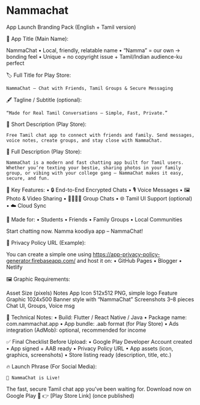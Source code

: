 # Nammachat
App Launch Branding Pack (English + Tamil version)

📱 App Title (Main Name):

NammaChat
	•	Local, friendly, relatable name
	•	“Namma” = our own → bonding feel
	•	Unique + no copyright issue + Tamil/Indian audience-ku perfect

🏷️ Full Title for Play Store:

	NammaChat – Chat with Friends, Tamil Groups & Secure Messaging

🖋️ Tagline / Subtitle (optional):

	“Made for Real Tamil Conversations – Simple, Fast, Private.”

📃 Short Description (Play Store):

	Free Tamil chat app to connect with friends and family. Send messages, voice notes, create groups, and stay close with NammaChat.

📜 Full Description (Play Store):

	NammaChat is a modern and fast chatting app built for Tamil users. Whether you’re texting your bestie, sharing photos in your family group, or vibing with your college gang — NammaChat makes it easy, secure, and fun.

🔑 Key Features:
	•	🔒 End-to-End Encrypted Chats
	•	🎙 Voice Messages
	•	🖼 Photo & Video Sharing
	•	👨‍👩‍👧‍👦 Group Chats
	•	🌐 Tamil UI Support (optional)
	•	☁️ Cloud Sync

👥 Made for:
	•	Students
	•	Friends
	•	Family Groups
	•	Local Communities

Start chatting now. Namma koodiya app – NammaChat!

🧾 Privacy Policy URL (Example):

You can create a simple one using https://app-privacy-policy-generator.firebaseapp.com/ and host it on:
	•	GitHub Pages
	•	Blogger
	•	Netlify

🖼 Graphic Requirements:

Asset	Size (pixels)	Notes
App Icon	512x512	PNG, simple logo
Feature Graphic	1024x500	Banner style with “NammaChat”
Screenshots	3–8 pieces	Chat UI, Groups, Voice msg

🔧 Technical Notes:
	•	Build: Flutter / React Native / Java
	•	Package name: com.nammachat.app
	•	App bundle: .aab format (for Play Store)
	•	Ads integration (AdMob): optional, recommended for income

✅ Final Checklist Before Upload:
	•	Google Play Developer Account created
	•	App signed + AAB ready
	•	Privacy Policy URL
	•	App assets (icon, graphics, screenshots)
	•	Store listing ready (description, title, etc.)

🔥 Launch Phrase (For Social Media):

	🚀 NammaChat is Live!
The fast, secure Tamil chat app you’ve been waiting for.
Download now on Google Play 📱
👉 [Play Store Link] (once published)
